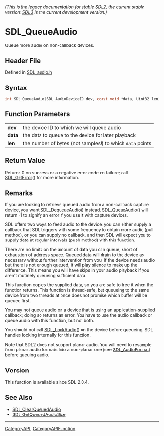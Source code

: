 ###### (This is the legacy documentation for stable SDL2, the current stable version; [SDL3](https://wiki.libsdl.org/SDL3/) is the current development version.)
# SDL_QueueAudio

Queue more audio on non-callback devices.

## Header File

Defined in [SDL_audio.h](https://github.com/libsdl-org/SDL/blob/SDL2/include/SDL_audio.h)

## Syntax

```c
int SDL_QueueAudio(SDL_AudioDeviceID dev, const void *data, Uint32 len);

```

## Function Parameters

|              |                                                           |
| ------------ | --------------------------------------------------------- |
| **dev**      | the device ID to which we will queue audio                |
| **data**     | the data to queue to the device for later playback        |
| **len**      | the number of bytes (not samples!) to which `data` points |

## Return Value

Returns 0 on success or a negative error code on failure; call
[SDL_GetError](SDL_GetError)() for more information.

## Remarks

If you are looking to retrieve queued audio from a non-callback capture
device, you want [SDL_DequeueAudio](SDL_DequeueAudio)() instead.
[SDL_QueueAudio](SDL_QueueAudio)() will return -1 to signify an error if
you use it with capture devices.

SDL offers two ways to feed audio to the device: you can either supply a
callback that SDL triggers with some frequency to obtain more audio (pull
method), or you can supply no callback, and then SDL will expect you to
supply data at regular intervals (push method) with this function.

There are no limits on the amount of data you can queue, short of
exhaustion of address space. Queued data will drain to the device as
necessary without further intervention from you. If the device needs audio
but there is not enough queued, it will play silence to make up the
difference. This means you will have skips in your audio playback if you
aren't routinely queueing sufficient data.

This function copies the supplied data, so you are safe to free it when the
function returns. This function is thread-safe, but queueing to the same
device from two threads at once does not promise which buffer will be
queued first.

You may not queue audio on a device that is using an application-supplied
callback; doing so returns an error. You have to use the audio callback or
queue audio with this function, but not both.

You should not call [SDL_LockAudio](SDL_LockAudio)() on the device before
queueing; SDL handles locking internally for this function.

Note that SDL2 does not support planar audio. You will need to resample
from planar audio formats into a non-planar one (see
[SDL_AudioFormat](SDL_AudioFormat)) before queuing audio.

## Version

This function is available since SDL 2.0.4.

## See Also

* [SDL_ClearQueuedAudio](SDL_ClearQueuedAudio)
* [SDL_GetQueuedAudioSize](SDL_GetQueuedAudioSize)

----
[CategoryAPI](CategoryAPI), [CategoryAPIFunction](CategoryAPIFunction)

